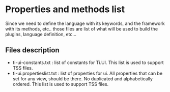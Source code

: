 Properties and methods list
==========================

Since we need to define the language with its keywords, and the framework with its methods, etc.. those files are list of what will be used to build the plugins, language definition, etc...

Files description
-----------------

* ti-ui-constants.txt : list of constants for Ti.UI. This list is used to support TSS files.
* ti-ui.propertieslist.txt : list of properties for ui. All properties that can be set for any view, should be there. No duplicated and alphabetically ordered. This list is used to support TSS files.
